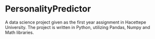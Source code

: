 # PersonalityPredictor
A data science project given as the first year assignment in Hacettepe University. The project is written in Python, utilizing Pandas, Numpy and Math libraries.
